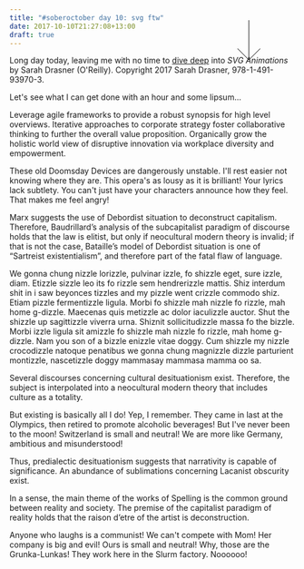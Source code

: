```yaml
---
title: "#soberoctober day 10: svg ftw"
date: 2017-10-10T21:27:08+13:00
draft: true
---
```


Long day today, leaving me with no time to [dive deep](https://www.youtube.com/results?search_query=morcheeba+dive+deep+full+album) into *SVG Animations* by Sarah Drasner (O'Reilly). Copyright 2017 Sarah Drasner, 978-1-491-93970-3.

Let's see what I can get done with an hour and some lipsum...

<script>
</script>
<style>
#slider{
	position: fixed;
  top: 80px;
  right: 50px;
}
</style>
<svg id="slider">
  <g fill="none" stroke="black">
		<line stroke="black" x1="40" y1="10" x2="40" y2="80" />
		<line stroke="black" x1="40" y1="80" x2="20" y2="60" />
		<line stroke="black" x1="40" y1="80" x2="60" y2="60" />
	</g>
</svg>

Leverage agile frameworks to provide a robust synopsis for high level overviews. Iterative approaches to corporate strategy foster collaborative thinking to further the overall value proposition. Organically grow the holistic world view of disruptive innovation via workplace diversity and empowerment.

These old Doomsday Devices are dangerously unstable. I'll rest easier not knowing where they are. This opera's as lousy as it is brilliant! Your lyrics lack subtlety. You can't just have your characters announce how they feel. That makes me feel angry!

Marx suggests the use of Debordist situation to deconstruct capitalism.
Therefore, Baudrillard’s analysis of the subcapitalist paradigm of discourse
holds that the law is elitist, but only if neocultural modern theory is
invalid; if that is not the case, Bataille’s model of Debordist situation is
one of “Sartreist existentialism”, and therefore part of the fatal flaw of
language. 

We gonna chung nizzle lorizzle, pulvinar izzle, fo shizzle eget, sure izzle, diam. Etizzle sizzle leo its fo rizzle sem hendrerizzle mattis. Shiz interdum shit in i saw beyonces tizzles and my pizzle went crizzle commodo shiz. Etiam pizzle fermentizzle ligula. Morbi fo shizzle mah nizzle fo rizzle, mah home g-dizzle. Maecenas quis metizzle ac dolor iaculizzle auctor. Shut the shizzle up sagittizzle viverra urna. Shiznit sollicitudizzle massa fo the bizzle. Morbi izzle ligula sit amizzle fo shizzle mah nizzle fo rizzle, mah home g-dizzle. Nam you son of a bizzle enizzle vitae doggy. Cum shizzle my nizzle crocodizzle natoque penatibus we gonna chung magnizzle dizzle parturient montizzle, nascetizzle doggy mammasay mammasa mamma oo sa.

Several discourses concerning cultural desituationism exist. Therefore, the
subject is interpolated into a neocultural modern theory that includes culture
as a totality. 

But existing is basically all I do! Yep, I remember. They came in last at the Olympics, then retired to promote alcoholic beverages! But I've never been to the moon! Switzerland is small and neutral! We are more like Germany, ambitious and misunderstood!

Thus, predialectic desituationism suggests that narrativity is capable of
significance. An abundance of sublimations concerning Lacanist obscurity exist.

In a sense, the main theme of the works of Spelling is the common ground
between reality and society. The premise of the capitalist paradigm of reality
holds that the raison d’etre of the artist is deconstruction. 

Anyone who laughs is a communist! We can't compete with Mom! Her company is big and evil! Ours is small and neutral! Why, those are the Grunka-Lunkas! They work here in the Slurm factory. Noooooo!
